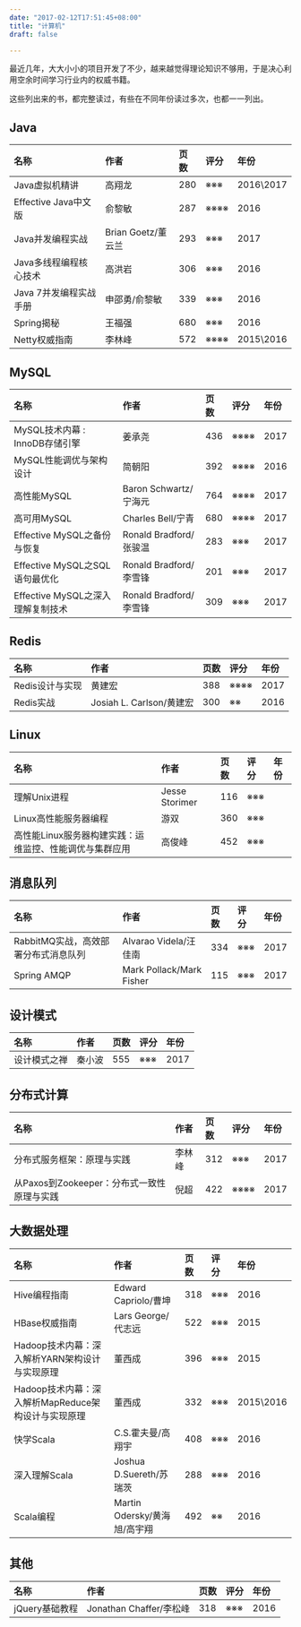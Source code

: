 ```yaml
---
date: "2017-02-12T17:51:45+08:00"
title: "计算机"
draft: false

---
```


最近几年，大大小小的项目开发了不少，越来越觉得理论知识不够用，于是决心利用空余时间学习行业内的权威书籍。

这些列出来的书，都完整读过，有些在不同年份读过多次，也都一一列出。

## Java
| 名称                     | 作者               |    页数 | 评分     |     年份 |
| :----------------------- | :----------------- | :------ | :-----   | :------- |
| Java虚拟机精讲           | 高翔龙             |     280 | ※※※   |     2016\2017 |
| Effective Java中文版     | 俞黎敏             |     287 | ※※※※ |     2016 |
| Java并发编程实战         | Brian Goetz/董云兰 |     293 | ※※※   |     2017 |
| Java多线程编程核心技术   | 高洪岩             |     306 | ※※※   |     2016 |
| Java 7并发编程实战手册   | 申邵勇/俞黎敏      |     339 | ※※※   |     2016 |
| Spring揭秘               | 王福强             |     680 | ※※※   |     2016 |
| Netty权威指南            | 李林峰             |     572 | ※※※※ |     2015\2016 |

## MySQL
| 名称                              | 作者                   |    页数 | 评分     |     年份 |
| :-------------------------        | :------                | :------ | :-----   | :------- |
| MySQL技术内幕 : InnoDB存储引擎    | 姜承尧                 |     436 | ※※※※ |     2017 |
| MySQL性能调优与架构设计           | 简朝阳                 |     392 | ※※※※ |     2016 |
| 高性能MySQL                       | Baron Schwartz/宁海元  |     764 | ※※※※ |     2017 |
| 高可用MySQL                       | Charles Bell/宁青      |     680 | ※※※※ |     2017 |
| Effective MySQL之备份与恢复       | Ronald Bradford/张骏温 |     283 | ※※※   |     2017 |
| Effective MySQL之SQL语句最优化    | Ronald Bradford/李雪锋 |     201 | ※※※   |     2017 |
| Effective MySQL之深入理解复制技术 | Ronald Bradford/李雪锋 |     309 | ※※※   | 2017     |

## Redis
| 名称                                      | 作者                         |    页数 | 评分     |    年份 |
| :---------------------------------------- | :--------------------------- | :------ | :-----   | :------ |
| Redis设计与实现                           | 黄建宏                       |     388 | ※※※※ |    2017 |
| Redis实战                                 | Josiah L. Carlson/黄建宏     |     300 | ※※     |    2016 |

## Linux
| 名称                                                    | 作者                         |    页数 | 评分   | 年份    |
| :----------------------------------------               | :--------------------------- | :------ | :----- | :------ |
| 理解Unix进程                                            | Jesse Storimer               |     116 | ※※※ |         |
| Linux高性能服务器编程                                   | 游双                         |     360 | ※※※ |         |
| 高性能Linux服务器构建实践：运维监控、性能调优与集群应用 | 高俊峰                       |     452 | ※※※  |         |

## 消息队列
| 名称                                 | 作者                     |    页数 | 评分   | 年份     |
| :-------------------------           | :------                  | :------ | :----- | :------- |
| RabbitMQ实战，高效部署分布式消息队列 | Alvarao Videla/汪佳南    |     334 | ※※※ | 2017     |
| Spring AMQP                          | Mark Pollack/Mark Fisher |     115 | ※※※ | 2017     |

## 设计模式
| 名称                       | 作者    | 页数    | 评分   | 年份     |
| :------------------------- | :------ | :------ | :----- | :------- |
| 设计模式之禅               | 秦小波  | 555     | ※※※ | 2017     |

## 分布式计算
| 名称                                       | 作者    |    页数 | 评分     | 年份           |
| :----------------------------------------  | :------ | :------ | :-----   | :------        |
| 分布式服务框架：原理与实践                 | 李林峰  |     312 | ※※※   | 2017           |
| 从Paxos到Zookeeper：分布式一致性原理与实践 | 倪超    |     422 | ※※※※ | 2017           |

## 大数据处理
| 名称                                                | 作者                         |    页数 | 评分   |      年份 |
| :----------------------------------------           | :------                      | :------ | :----- |   :------ |
| Hive编程指南                                        | Edward Capriolo/曹坤         |     318 | ※※※ |      2016 |
| HBase权威指南                                       | Lars George/代志远           |     522 | ※※※ |      2015 |
| Hadoop技术内幕：深入解析YARN架构设计与实现原理      | 董西成                       |     396 | ※※※ |      2015 |
| Hadoop技术内幕：深入解析MapReduce架构设计与实现原理 | 董西成                       |     332 | ※※※ | 2015\2016 |
| 快学Scala                                           | C.S.霍夫曼/高翔宇            |     408 | ※※※ |      2016 |
| 深入理解Scala                                       | Joshua D.Suereth/苏瑞茨      |     288 | ※※※ |      2016 |
| Scala编程                                           | Martin Odersky/黄海旭/高宇翔 |     492 | ※※   |      2016 |

## 其他
| 名称                                                | 作者                         |    页数 | 评分     |      年份 |
| :-------------------------                          | :------                      | :------ | :-----   |  :------- |
| jQuery基础教程                                      | Jonathan Chaffer/李松峰      |     318 | ※※※   |      2016 |
